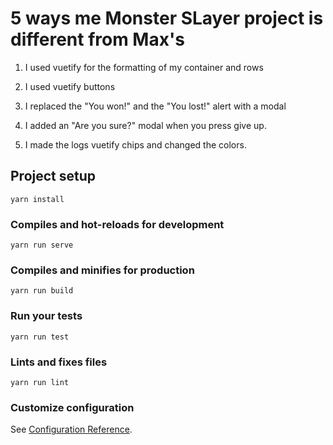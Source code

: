 # 5 ways me Monster SLayer project is different from Max's

1. I used vuetify for the formatting of my container and rows

2. I used vuetify buttons

3. I replaced the "You won!" and the "You lost!" alert with a modal

4. I added an "Are you sure?" modal when you press give up.

5. I made the logs vuetify chips and changed the colors.



## Project setup
```
yarn install
```

### Compiles and hot-reloads for development
```
yarn run serve
```

### Compiles and minifies for production
```
yarn run build
```

### Run your tests
```
yarn run test
```

### Lints and fixes files
```
yarn run lint
```

### Customize configuration
See [Configuration Reference](https://cli.vuejs.org/config/).
